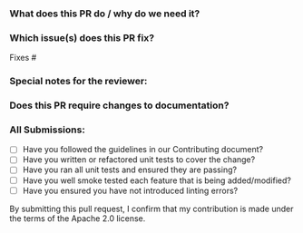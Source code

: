 ### What does this PR do / why do we need it?

### Which issue(s) does this PR fix?

Fixes #

### Special notes for the reviewer:

### Does this PR require changes to documentation?

### All Submissions:

* [ ] Have you followed the guidelines in our Contributing document?
* [ ] Have you written or refactored unit tests to cover the change?
* [ ] Have you ran all unit tests and ensured they are passing?
* [ ] Have you well smoke tested each feature that is being added/modified?
* [ ] Have you ensured you have not introduced linting errors?

By submitting this pull request, I confirm that my contribution is made under the terms of the Apache 2.0 license.